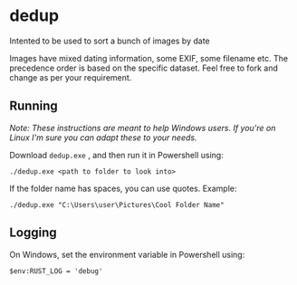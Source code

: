 # dedup

Intented to be used to sort a bunch of images by date

Images have mixed dating information, some EXIF, some filename etc. The precedence order is based on the specific dataset. Feel free to fork and change as per your requirement.


## Running

_Note: These instructions are meant to help Windows users. If you're on Linux I'm sure you can adapt these to your needs._

Download `dedup.exe` , and then run it in Powershell using:

```
./dedup.exe <path to folder to look into>
```

If the folder name has spaces, you can use quotes. Example:

```
./dedup.exe "C:\Users\user\Pictures\Cool Folder Name"
```

## Logging

On Windows, set the environment variable in Powershell using:

```
$env:RUST_LOG = 'debug'
```